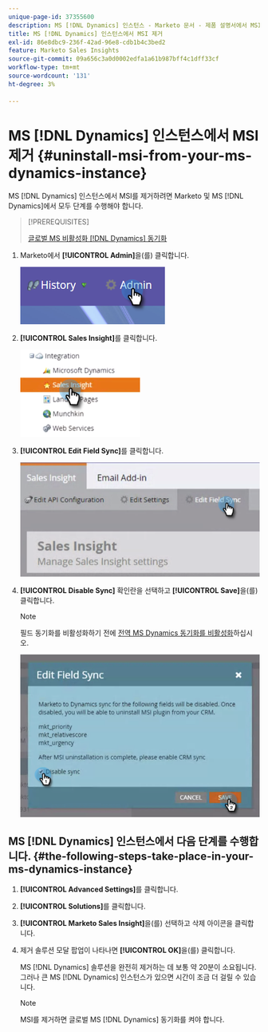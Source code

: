 ```yaml
---
unique-page-id: 37355600
description: MS [!DNL Dynamics] 인스턴스 - Marketo 문서 - 제품 설명서에서 MSI 제거
title: MS [!DNL Dynamics] 인스턴스에서 MSI 제거
exl-id: 86e8dbc9-236f-42ad-96e8-cdb1b4c3bed2
feature: Marketo Sales Insights
source-git-commit: 09a656c3a0d0002edfa1a61b987bff4c1dff33cf
workflow-type: tm+mt
source-wordcount: '131'
ht-degree: 3%

---
```


# MS [!DNL Dynamics] 인스턴스에서 MSI 제거 {#uninstall-msi-from-your-ms-dynamics-instance}

MS [!DNL Dynamics] 인스턴스에서 MSI를 제거하려면 Marketo 및 MS [!DNL Dynamics]에서 모두 단계를 수행해야 합니다.

>[!PREREQUISITES]
>
>[글로벌 MS 비활성화 [!DNL Dynamics] 동기화](/help/marketo/product-docs/marketo-sales-insight/msi-for-microsoft-dynamics/uninstalling/disable-global-ms-dynamics-sync.md)

1. Marketo에서 **[!UICONTROL Admin]**&#x200B;을(를) 클릭합니다.

   ![](assets/one-1.png)

1. **[!UICONTROL Sales Insight]**&#x200B;를 클릭합니다.

   ![](assets/six.png)

1. **[!UICONTROL Edit Field Sync]**&#x200B;를 클릭합니다.

   ![](assets/seven.png)

1. **[!UICONTROL Disable Sync]** 확인란을 선택하고 **[!UICONTROL Save]**&#x200B;을(를) 클릭합니다.

   >[!NOTE]
   >
   >필드 동기화를 비활성화하기 전에 [전역 MS Dynamics 동기화를 비활성화](/help/marketo/product-docs/marketo-sales-insight/msi-for-microsoft-dynamics/uninstalling/disable-global-ms-dynamics-sync.md)하십시오.

   ![](assets/eight.png)

## MS [!DNL Dynamics] 인스턴스에서 다음 단계를 수행합니다. {#the-following-steps-take-place-in-your-ms-dynamics-instance}

1. **[!UICONTROL Advanced Settings]**&#x200B;를 클릭합니다.

1. **[!UICONTROL Solutions]**&#x200B;를 클릭합니다.

1. **[!UICONTROL Marketo Sales Insight]**&#x200B;을(를) 선택하고 삭제 아이콘을 클릭합니다.

1. 제거 솔루션 모달 팝업이 나타나면 **[!UICONTROL OK]**&#x200B;을(를) 클릭합니다.

   MS [!DNL Dynamics] 솔루션을 완전히 제거하는 데 보통 약 20분이 소요됩니다. 그러나 큰 MS [!DNL Dynamics] 인스턴스가 있으면 시간이 조금 더 걸릴 수 있습니다.

   >[!NOTE]
   >
   >MSI를 제거하면 글로벌 MS [!DNL Dynamics] 동기화를 켜야 합니다.
